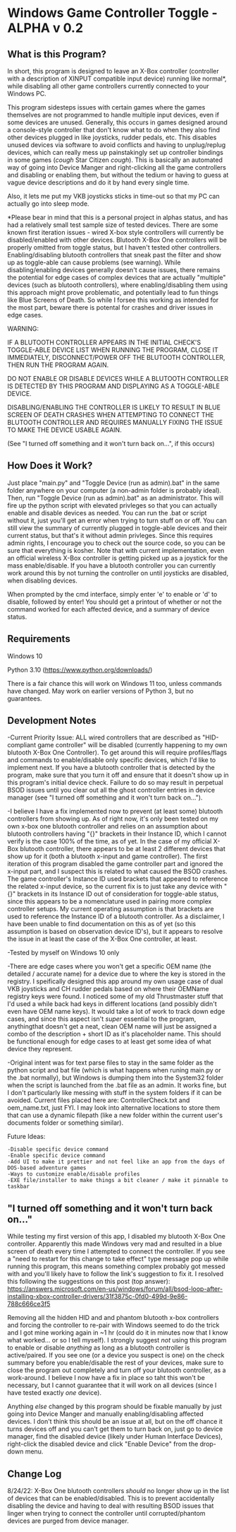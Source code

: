 # Windows Game Controller Toggle - ALPHA v 0.2

What is this Program?
---------------------
In short, this program is designed to leave an X-Box controller (controller with a description of XINPUT compatible input device) running like normal*, while disabling all other game controllers currently connected to your Windows PC.

This program sidesteps issues with certain games where the games themselves are not programmed to handle multiple input devices, even if some devices are unused. Generally, this occurs in games designed around a console-style controller that don't know what to do when they also find other devices plugged in like joysticks, rudder pedals, etc. This disables unused devices via software to avoid conflicts and having to unplug/replug devices, which can really mess up painstakingly set up controller bindings in some games (*cough* Star Citizen *cough*). This is basically an automated way of going into Device Manger and right-clicking all the game controllers and disabling or enabling them, but without the tedium or having to guess at vague device descriptions and do it by hand every single time.

Also, it lets me put my VKB joysticks sticks in time-out so that my PC can actually go into sleep mode.

*Please bear in mind that this is a personal project in alphas status, and has had a relatively small test sample size of tested devices. There are some known first iteration issues - wired X-box style controllers will currently be disabled/enabled with other devices. Blutooth X-Box One controllers will be properly omitted from toggle status, but I haven't tested other controllers. Enabling/disabling blutooth controllers that sneak past the filter and show up as toggle-able can cause problems (see warning). While disabling/enabling devices generally doesn't cause issues, there remains the potential for edge cases of complex devices that are actually "multiple" devices (such as blutooth controllers), where enabling/disabling them using this approach might prove problematic, and potentially lead to fun things like Blue Screens of Death. So while I forsee this working as intended for the most part, beware there is potental for crashes and driver issues in edge cases.

WARNING: 

IF A BLUTOOTH CONTROLLER APPEARS IN THE INITIAL CHECK'S TOGGLE-ABLE DEVICE LIST WHEN RUNNING THE PROGRAM, CLOSE IT IMMEDIATELY, DISCONNECT/POWER OFF THE BLUTOOTH CONTROLLER, THEN RUN THE PROGRAM AGAIN. 

DO NOT ENABLE OR DISABLE DEVICES WHILE A BLUTOOTH CONTROLLER IS DETECTED BY THIS PROGRAM AND DISPLAYING AS A TOGGLE-ABLE DEVICE. 

DISABLING/ENABLING THE CONTROLLER IS LIKELY TO RESULT IN BLUE SCREEN OF DEATH CRASHES WHEN ATTEMPTING TO CONNECT THE BLUTOOTH CONTROLLER AND REQUIRES MANUALLY FIXING THE ISSUE TO MAKE THE DEVICE USABLE AGAIN. 

(See "I turned off something and it won't turn back on...", if this occurs)

How Does it Work?
------------------
Just place "main.py" and "Toggle Device (run as admin).bat" in the same folder anywhere on your computer (a non-admin folder is probably ideal). Then, run "Toggle Device (run as admin).bat" as an administrator. This will fire up the python script with elevated privleges so that you can actually enable and disable devices as needed. You can run the .bat or script without it, just you'll get an error when trying to turn stuff on or off. You can still view the summary of currently plugged in toggle-able devices and their current status, but that's it without admin privleges. Since this requires admin rights, I encourage you to check out the source code, so you can be sure that everything is kosher. Note that with current implementation, even an official wireless X-Box controller is getting picked up as a joystick for the mass enable/disable. If you have a blutooth controller you can currently work around this by not turning the controller on until joysticks are disabled, when disabling devices.

When prompted by the cmd interface, simply enter 'e' to enable or 'd' to disable, followed by enter! You should get a printout of whether or not the command worked for each affected device, and a summary of device status.


Requirements
------------

Windows 10

Python 3.10 (https://www.python.org/downloads/)


There is a fair chance this will work on Windows 11 too, unless commands have changed.
May work on earlier versions of Python 3, but no guarantees.


Development Notes
-----------------
-Current Priority Issue: ALL wired controllers that are described as "HID-compliant game controller" will be disabled (currently happening to my own blutooth X-Box One Controller). To get around this will require profiles/flags and commands to enable/disable only specific devices, which I'd like to implement next. If you have a blutooth controller that is detected by the program, make sure that you turn it off and ensure that it doesn't show up in this program's initial device check. Failure to do so may result in perpetual BSOD issues until you clear out all the ghost controller entries in device manager (see "I turned off something and it won't turn back on..."). 

-I believe I have a fix implemented now to prevent (at least some) blutooth controllers from showing up. As of right now, it's only been tested on my own x-box one blutooth controller and relies on an assumption about blutooth controllers having "{}" brackets in their Instance ID, which I cannot verify is the case 100% of the time, as of yet. In the case of my official X-Box blutooth controller, there appears to be at least 2 different devices that show up for it (both a blutooth x-input and game controller). The first iteration of this program disabled the game controller part and ignored the x-input part, and I suspect this is related to what caused the BSOD crashes. The game controller's Instance ID used brackets that appeared to reference the related x-input device, so the current fix is to just take any device with "{}" brackets in its Instance ID out of consideration for toggle-able status, since this appears to be a nomenclature used in pairing more complex controller setups. My current operating assumption is that brackets are used to reference the Instance ID of a blutooth controller. As a disclaimer, I have been unable to find documentation on this as of yet (so this assumption is based on observation device ID's), but it appears to resolve the issue in at least the case of the X-Box One controller, at least.

-Tested by myself on Windows 10 only

-There are edge cases where you won't get a specific OEM name (the detailed / accurate name) for a device due to where the key is stored in the registry. I speifically designed this app around my own usage case of dual VKB joysticks and CH rudder pedals based on where their OEMName registry keys were found. I noticed some of my old Thrustmaster stuff that I'd used a while back had keys in different locations (and possibly didn't even have OEM name keys). It would take a lot of work to track down edge cases, and since this aspect isn't *super* essential to the program, anythingthat doesn't get a neat, clean OEM name will just be assigned a combo of the description + short ID as it's placeholder name. This should be functional enough for edge cases to at least get some idea of what device they represent.

-Original intent was for text parse files to stay in the same folder as the python script and bat file (which is what happens when runing main.py or the .bat normally), but Windows is dumping them into the System32 folder when the script is launched from the .bat file as an admin. It works fine, but I don't particularly like messing with stuff in the system folders if it can be avoided. Current files placed here are: ControllerCheck.txt and oem_name.txt, just FYI. I may look into alternative locations to store them that can use a dynamic filepath (like a new folder within the current user's documents folder or something similar).
    

Future Ideas:

    -Disable specific device command
    -Enable specific device command
    -Add UI to make it prettier and not feel like an app from the days of DOS-based adventure games
    -Ways to customize enable/disable profiles
    -EXE file/installer to make things a bit cleaner / make it pinnable to taskbar
    

"I turned off something and it won't turn back on..."
-----------------------------------------------------
While testing my first version of this app, I disabled my blutooth X-Box One controller. Apparently this made Windows very mad and resulted in a blue screen of death every time I attempted to connect the controller. If you see a "need to restart for this change to take effect" type message pop up while running this program, this means something complex probably got messed with and you'll likely have to follow the link's suggestion to fix it. I resolved this following the suggestions on this post (top answer): 
https://answers.microsoft.com/en-us/windows/forum/all/bsod-loop-after-installing-xbox-controller-drivers/31f3875c-0fd0-499d-9e86-788c666ce3f5

Removing all the hidden HID and and phantom blutooth x-box controllers and forcing the controller to re-pair with Windows seemed to do the trick and I got mine working again in ~1 hr (could do it in minutes now that I know what worked... or so I tell myself). I strongly suggest *not* using this program to enable or disable *anything* as long as a blutooth controller is active/paired. If you see one (or a device you suspect is one) on the check summary before you enable/disable the rest of your devices, make sure to close the program out completely and turn off your blutooth controller, as a work-around. I believe I now have a fix in place so taht this won't be necessary, but I cannot guarantee that it will work on all devices (since I have tested exactly *one* device).

Anything *else* changed by this program should be fixable manually by just going into Device Manger and manually enabling/disabling affected devices. I don't think this should be an issue at all, but on the off chance it turns devices off and you can't get them to turn back on, just go to device manager, find the disabled device (likely under Human Interface Devices), right-click the disabled device and click "Enable Device" from the drop-down menu.


Change Log
----------
8/24/22: X-Box One blutooth controllers *should* no longer show up in the list of devices that can be enabled/disabled. This is to prevent accidentally disabling the device and having to deal with resulting BSOD issues that linger when trying to connect the controller until corrupted/phantom devices are purged from device manager.
